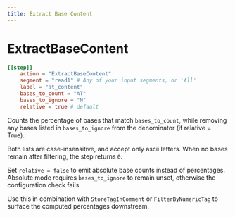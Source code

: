 ```yaml
---
title: Extract Base Content
---
```

# ExtractBaseContent

```toml
[[step]]
    action = "ExtractBaseContent"
    segment = "read1" # Any of your input segments, or 'All'
    label = "at_content"
    bases_to_count = "AT"
    bases_to_ignore = "N"
    relative = true # default
```

Counts the percentage of bases that match `bases_to_count`, while removing any bases listed in `bases_to_ignore` from the denominator (if relative = True). 

Both lists are case-insensitive, and accept only ascii letters. When no bases remain after filtering, the step returns `0`.

Set `relative = false` to emit absolute base counts instead of percentages. Absolute mode requires `bases_to_ignore` to remain unset, otherwise the configuration check fails.

Use this in combination with `StoreTagInComment` or `FilterByNumericTag` to surface the computed percentages downstream.
